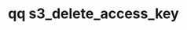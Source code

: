 ---
category: s3
command: s3_delete_access_key
optional_options:
- alternate: []
  help: The identifier of the access key to delete.
  name: --id
  required: true
permalink: /qq-cli-command-guide/s3/s3_delete_access_key.html
positional_options: []
sidebar: qq_cli_command_reference_sidebar
summary: This section explains how to use the <code>qq s3_delete_access_key</code>
  command.
synopsis: Delete an S3 access key
title: qq s3_delete_access_key
usage: qq s3_delete_access_key [-h] --id ID
zendesk_source: qq CLI Command Guide

---